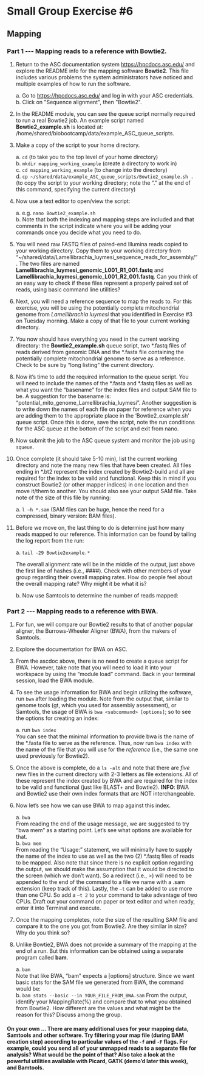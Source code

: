 # Small Group Exercise #6
## Mapping

### Part 1 --- Mapping reads to a reference with Bowtie2.


1) Return to the ASC documentation system https://hpcdocs.asc.edu/ and explore the README info for the mapping software **Bowtie2**. This file includes various problems the system administrators have noticed and multiple examples of how to run the software.

    a. Go to https://hpcdocs.asc.edu/ and log in with your ASC credentials.   
    b. Click on "Sequence alignment", then "Bowtie2".   


1) In the README module, you can see the queue script normally required to run a real Bowtie2 job. An example script named **Bowtie2_example.sh** is located at: /home/shared/biobootcamp/data/example_ASC_queue_scripts.

1) Make a copy of the script to your home directory.  

    a. `cd`  (to take you to the top level of your home directory)  
    b. `mkdir mapping_working_example` (create a directory to work in)   
    c. `cd mapping_working_example` (to change into the directory)    
    d. `cp ~/shared/data/example_ASC_queue_scripts/Bowtie2_example.sh .`  (to copy the script to your working directory; note the “.”  at the end of this command, specifying the current directory)   

1) Now use a text editor to open/view the script:

    a. e.g. `nano Bowtie2_example.sh`  
    b. Note that both the indexing and mapping steps are included and that comments in the script indicate where you will be adding your commands once you decide what you need to do.   

1) You will need raw FASTQ files of paired-end Illumina reads copied to your working directory. Copy them to your working directory from “~/shared/data/Lamellibrachia_luymesi_sequence_reads_for_assembly/”.  The two files are named **Lamellibrachia_luymesi_genomic_L001_R1_001.fastq** and **Lamellibrachia_luymesi_genomic_L001_R2_001.fastq**.  Can you think of an easy way to check if these files represent a properly paired set of reads, using basic command line utilities?

1) Next, you will need a reference sequence to map the reads to. For this exercise, you will be using the potentially complete mitochondrial genome from *Lamellibrachia luymesi* that you identified in Exercise #3 on Tuesday morning. Make a copy of that file to your current working directory.

1) You now should have everything you need in the current working directory: the **Bowtie2_example.sh** queue script, two \*.fastq files of reads derived from genomic DNA and the \*.fasta file containing the potentially complete mitochondrial genome to serve as a reference.  Check to be sure by “long listing” the current directory.

1) Now it’s time to add the required information to the queue script. You will need to include the names of the \*.fasta and \*.fastq files as well as what you want the “basename” for the index files and output SAM file to be. A suggestion for the basename is: “potential_mito_genome_Lamellibrachia_luymesi”. Another suggestion is to write down the names of each file on paper for reference when you are adding them to the appropriate place in the ‘Bowtie2_example.sh’ queue script. Once this is done, save the script, note the run conditions for the ASC queue at the bottom of the script and exit from nano.

1) Now submit the job to the ASC queue system and monitor the job using `squeue`.

1) Once complete (it should take 5-10 min), list the current working directory and note the many new files that have been created. All files ending in \*.bt2 represent the index created by Bowtie2-build and all are required for the index to be valid and functional. Keep this in mind if you construct Bowtie2 (or other mapper indices) in one location and then move it/them to another. You should also see your output SAM file. Take note of the size of this file by running:

    a. `l –h *.sam`  (SAM files can be huge, hence the need for a compressed, binary version: BAM files).  

1) Before we move on, the last thing to do is determine just how many reads mapped to our reference. This information can be found by tailing the log report from the run:

    a. `tail -29 Bowtie2example.*`

    The overall alignment rate will be in the middle of the output, just above the first line of hashes (i.e., \####).
Check with other members of your group regarding their overall mapping rates.
How do people feel about the overall mapping rate?  Why might it be what it is?

    b. Now use Samtools to determine the number of reads mapped:  


### Part 2 --- Mapping reads to a reference with BWA.

1) For fun, we will compare our Bowtie2 results to that of another popular aligner, the Burrows-Wheeler Aligner (BWA), from the makers of Samtools.

1) Explore the documentation for BWA on ASC.

1) From the ascdoc above, there is no need to create a queue script for BWA. However, take note that you will need to load it into your workspace by using the “module load” command. Back in your terminal session, load the BWA module.

1) To see the usage information for BWA and begin utilizing the software, run `bwa` after loading the module.
Note from the output that, similar to genome tools (gt, which you used for assembly assessment), or Samtools, the usage of BWA is `bwa <subcommand> [options]`; so to see the options for creating an index:

    a. run `bwa index`   
    You can see that the minimal information to provide bwa is the name of the *.fasta file to serve as the reference. Thus, now run `bwa index` with the name of the file that you will use for the *reference* (i.e., the same one used previously for Bowtie2).

1) Once the above is complete, do a `ls -alt` and note that there are _five_ new files in the current directory with 2-3 letters as file extensions. All of these represent the index created by BWA and are required for the index to be valid and functional (just like BLAST+ and Bowtie2). **INFO**: BWA and Bowtie2 use their own index formats that are NOT interchangeable.


1) Now let’s see how we can use BWA to map against this index.

    a. `bwa`  
    From reading the end of the usage message, we are suggested to try “bwa mem” as a starting point. Let’s see what options are available for that.  
    b.  `bwa mem`  
    From reading the “Usage:” statement, we will minimally have to supply the name of the index to use as well as the two (2) \*.fastq files of reads to be mapped. Also note that since there is no explicit option regarding the output, we should make the assumption that it would be directed to the screen (which we don’t want). So a redirect (i.e., >) will need to be appended to the end of the command to a file we name with a .sam extension (keep track of this). Lastly, the `–t` can be added to use more than one CPU. So add a `–t 2` to your command to take advantage of two CPUs. Draft out your command on paper or text editor and when ready, enter it into Terminal and execute.

1) Once the mapping completes, note the size of the resulting SAM file and compare it to the one you got from Bowtie2. Are they similar in size? Why do you think so?

1) Unlike Bowtie2, BWA does not provide a summary of the mapping at the end of a run. But this information can be obtained using a separate program called **bam**.

    a. `bam`   
    Note that like BWA, “bam” expects a <command> [options] structure. Since we want basic stats for the SAM file we generated from BWA, the command would be:  
    b. `bam stats --basic --in YOUR_FILE_FROM_BWA.sam`
    From the output, identify your MappingRate(%) and compare that to what you obtained from Bowtie2.  How different are the values and what might be the reason for this? Discuss among the group.

#### On your own … There are many additional uses for your mapping data, Samtools and other software.  Try filtering your map file (during BAM creation step) according to particular values of the `-f` and `-F` flags.  For example, could you send all of your unmapped reads to a separate file for analysis? What would be the point of that? Also take a look at the powerful utilities available with Picard, GATK (demo’d later this week), and Bamtools.
